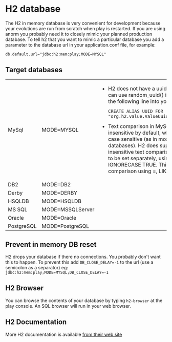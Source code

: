 <!--- Copyright (C) 2009-2013 Typesafe Inc. <http://www.typesafe.com> -->
# H2 database

The H2 in memory database is very convenient for development because your evolutions are run from scratch when play is restarted.  If you are using anorm you probably need it to closely mimic your planned production database.  To tell h2 that you want to mimic a particular database you add a parameter to the database url in your application.conf file, for example:

```
db.default.url="jdbc:h2:mem:play;MODE=MYSQL"
```

## Target databases

<table>
<tr>
<tr><td>MySql</td><td>MODE=MYSQL</td>
<td><ul><li>H2 does not have a uuid() function. You can use random_uuid() instead.  Or insert the following line into your 1.sql file: <pre><code>CREATE ALIAS UUID FOR 
"org.h2.value.ValueUuid.getNewRandom";</code></pre></li>  

<li>Text comparison in MySQL is case insensitive by default, while in H2 it is case sensitive (as in most other databases). H2 does support case insensitive text comparison, but it needs to be set separately, using SET IGNORECASE TRUE. This affects comparison using =, LIKE, REGEXP.</li></td></tr>
<tr><td>DB2</td><td>
MODE=DB2</td><td></td></tr>
<tr><td>Derby</td><td>
MODE=DERBY</td><td></td></tr>
<tr><td>HSQLDB</td><td>
MODE=HSQLDB</td><td></td></tr>
<tr><td>MS SQL</td><td>
MODE=MSSQLServer</td><td></td></tr>
<tr><td>Oracle</td><td>
MODE=Oracle</td><td></td></tr>
<tr><td>PostgreSQL</td><td>
MODE=PostgreSQL</td><td></td></tr>
</table>

## Prevent in memory DB reset

H2 drops your database if there no connections.  You probably don't want this to happen.  To prevent this add `DB_CLOSE_DELAY=-1` to the url (use a semicolon as a separator) eg: `jdbc:h2:mem:play;MODE=MYSQL;DB_CLOSE_DELAY=-1`

## H2 Browser

You can browse the contents of your database by typing `h2-browser` at the play console.  An SQL browser will run in your web browser.

## H2 Documentation

More H2 documentation is available [from their web site](http://www.h2database.com/html/features.html)